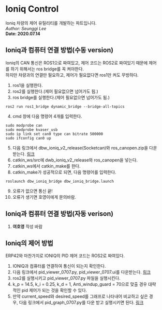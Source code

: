# Ioniq Control
Ioniq 차량의 제어 유틸리티를 개발하는 파트입니다.  
_Author: Seunggi Lee_  
__Date: 2020.07.14__  

## Ioniq과 컴퓨터 연결 방법(수동 version)  
Ioniq의 CAN 통신은 ROS1으로 짜여있고, 제어 코드는 ROS2로 짜여있기 때문에 제어를 하기 위해서는 ros bridge를 꼭 켜야한다.  
하지만 차량과의 연결만 필요하고, 제어가 필요없다면 ros1만 켜도 무방하다.
1. ros1을 실행한다.
2. ros2를 실행한다.(제어 필요없으면 넘어가도 됨.)
3. ros bridge를 실행한다.(제어 필요없으면 넘어가도 됨.)
```
ros2 run ros1_bridge dynamic_bridge --bridge-all-topics 
```
4. cmd 창에 다음 명령어 4개를 입력한다.
```
sudo modprobe can
sudo modprobe kvaser_usb
sudo ip link set can0 type can bitrate 500000
sudo ifconfig can0 up
```
5. 다음 링크에서 dbw_ioniq_v2_release(Socketcan)와 ros_canopen.zip을 다운받는다. [링크](https://github.com/DGIST-ARTIV/ARTIV_Communication/tree/master/dbw_ioniq)
6. catkin_ws/src에 dwb_ioniq_v2_release와 ros_canopen을 넣는다.
7. catkin_ws에서 catkin_make를 한다.
8. catkin_make가 성공적으로 되면, 다음 명령어를 입력한다.
```
roslaunch dbw_ioniq_bridge dbw_ioniq_bridge.launch
```
9. 오류가 없으면 통신 끝!
10. 오류가 생기면 호영이에게 문의바람.


## Ioniq과 컴퓨터 연결 방법(자동 verison)
1. **여호영** 작성 바람


## Ioniq의 제어 방법  
ERP42와 마찬가지로 IONIQ의 PID 제어 코드는 ROS2로 짜여있다.   
1. IONIQ과 컴퓨터를 연결하여 통신이 되는지 확인한다.
2. 다음 링크에서 pid_viewer_0707.py, pid_viewer_0707.ui를 다운받는다. [링크](./pid_ui/0707)
3. ros2를 실행시키고 pid_viewer_0707.py 파일을 실행시킨다.
4. k_p = 14.5, k_i = 0.25, k_d = 1, Anti_windup_guard = 70으로 맞출 경우 대략적인 pid 제어가 되는 것을 확인할 수 있다.
5. 만약 current_speed와 desired_speed를 그래프로 나타내어 비교하고 싶은 경우, 다음 링크에서 pid_graph_0707.py를 다운 받고 실행시키면 된다. [링크](./pid_graph_ioniq)

